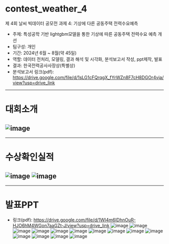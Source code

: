 # contest_weather_4
제 4회 날씨 빅데이터 공모전 과제 4: 기상에 다른 공동주택 전력수요예측
- 주제: 특성공학 기반 lightgbm모델을 통한 기상에 따른 공동주택 전력수요 예측 개선
- 팀구성: 개인
- 기간: 2024년 6월 ~ 8월(약 45일)
- 역할: 데이터 전처리, 모델링, 결과 해석 및 시각화, 분석보고서 작성, ppt제작, 발표
- 결과: 한국전력공사사장상(특별상)
- 분석보고서 링크(pdf): https://drive.google.com/file/d/1sLG1cFQrqgX_fYrWZn8F7cH8DGOr4vja/view?usp=drive_link
---
# 대회소개
![image](https://github.com/user-attachments/assets/5291b407-ea9e-45c2-bfc1-22217688475c)
---
---
# 수상확인실적
![image](https://github.com/user-attachments/assets/7f6ced9f-544f-4269-862c-d1e44514498f)
![image](https://github.com/user-attachments/assets/bb4b3c07-6fed-4cb0-a0f8-0202e715ae36)
---
---
# 발표PPT 
- 링크(pdf): https://drive.google.com/file/d/1WI4m6IDhnOuR-HJO6hM4WGon7aaGZt-J/view?usp=drive_link
![image](https://github.com/user-attachments/assets/d633a6f1-771a-41ac-8014-399af7d81d66)
![image](https://github.com/user-attachments/assets/e2b51ff0-b2af-4c4d-9571-c641a29ffe4d)
![image](https://github.com/user-attachments/assets/3142da48-e805-40c1-8b3d-d6d89274de2b)
![image](https://github.com/user-attachments/assets/c3e9e028-4854-4a72-a6fc-31f2dfba45b5)
![image](https://github.com/user-attachments/assets/32fa9388-f89f-46d5-bae2-3012d7bfaf30)
![image](https://github.com/user-attachments/assets/a87fac2f-832b-4943-b413-5bb5688296f9)
![image](https://github.com/user-attachments/assets/53cfe27f-dcb7-442e-87d9-98068a243aa2)
![image](https://github.com/user-attachments/assets/c3b66fc3-c6ad-4c59-9f14-0f29120e24b2)
![image](https://github.com/user-attachments/assets/e6cbcdb3-3a50-4f1d-969d-d83ffd4df2cf)
![image](https://github.com/user-attachments/assets/446568cb-7f81-407c-a6b5-820b95613899)
![image](https://github.com/user-attachments/assets/c0d05ea1-1a1c-47b1-8fe6-00e430242b6a)
![image](https://github.com/user-attachments/assets/61eb6a35-1ed8-4e22-b645-551606f55a1b)
![image](https://github.com/user-attachments/assets/ef6d198e-2a87-4613-8740-d09861986605)
![image](https://github.com/user-attachments/assets/97389694-1739-4904-8b40-cf3dff44bcb9)
